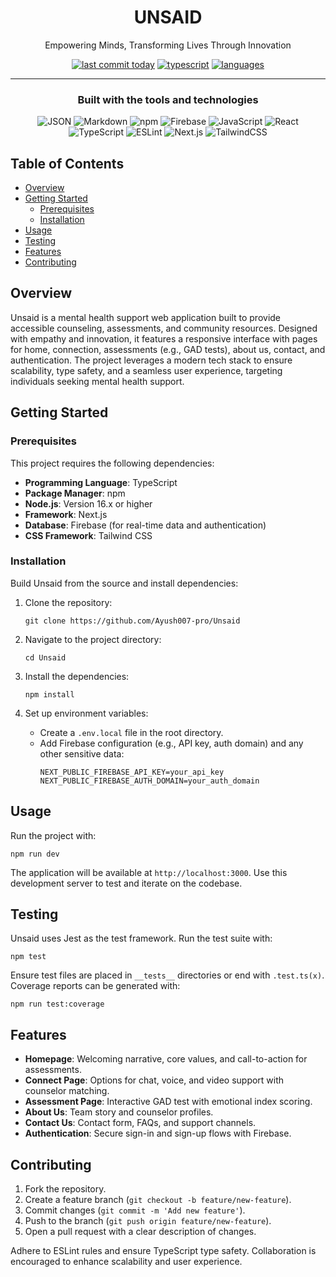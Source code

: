 <div align="center">

# UNSAID  

Empowering Minds, Transforming Lives Through Innovation  

[![last commit today](https://img.shields.io/badge/last%20commit-today-blue)](https://github.com/Ayush007-pro/Unsaid/commits/master)
[![typescript](https://img.shields.io/badge/typescript-99.3%25-blue)](https://www.typescriptlang.org/)
[![languages](https://img.shields.io/github/languages/count/Ayush007-pro/Unsaid)](https://github.com/Ayush007-pro/Unsaid)

---

### Built with the tools and technologies

![JSON](https://img.shields.io/badge/JSON-000000?style=for-the-badge&logo=JSON&logoColor=white)
![Markdown](https://img.shields.io/badge/Markdown-000000?style=for-the-badge&logo=Markdown&logoColor=white)
![npm](https://img.shields.io/badge/npm-CB3837?style=for-the-badge&logo=npm&logoColor=white)
![Firebase](https://img.shields.io/badge/Firebase-FFCA28?style=for-the-badge&logo=Firebase&logoColor=black)
![JavaScript](https://img.shields.io/badge/JavaScript-F7DF1E?style=for-the-badge&logo=JavaScript&logoColor=black)
![React](https://img.shields.io/badge/React-61DAFB?style=for-the-badge&logo=React&logoColor=black)
![TypeScript](https://img.shields.io/badge/TypeScript-3178C6?style=for-the-badge&logo=TypeScript&logoColor=white)
![ESLint](https://img.shields.io/badge/ESLint-4B32C3?style=for-the-badge&logo=ESLint&logoColor=white)
![Next.js](https://img.shields.io/badge/Next.js-000000?style=for-the-badge&logo=Next.js&logoColor=white)
![TailwindCSS](https://img.shields.io/badge/TailwindCSS-06B6D4?style=for-the-badge&logo=Tailwind-CSS&logoColor=white)

</div>

## Table of Contents

- [Overview](#overview)
- [Getting Started](#getting-started)
  - [Prerequisites](#prerequisites)
  - [Installation](#installation)
- [Usage](#usage)
- [Testing](#testing)
- [Features](#features)
- [Contributing](#contributing)

## Overview

Unsaid is a mental health support web application built to provide accessible counseling, assessments, and community resources. Designed with empathy and innovation, it features a responsive interface with pages for home, connection, assessments (e.g., GAD tests), about us, contact, and authentication. The project leverages a modern tech stack to ensure scalability, type safety, and a seamless user experience, targeting individuals seeking mental health support.

## Getting Started

### Prerequisites

This project requires the following dependencies:

- **Programming Language**: TypeScript
- **Package Manager**: npm
- **Node.js**: Version 16.x or higher
- **Framework**: Next.js
- **Database**: Firebase (for real-time data and authentication)
- **CSS Framework**: Tailwind CSS

### Installation

Build Unsaid from the source and install dependencies:

1. Clone the repository:
   ```
   git clone https://github.com/Ayush007-pro/Unsaid
   ```

2. Navigate to the project directory:
   ```
   cd Unsaid
   ```

3. Install the dependencies:
   ```
   npm install
   ```

4. Set up environment variables:
   - Create a `.env.local` file in the root directory.
   - Add Firebase configuration (e.g., API key, auth domain) and any other sensitive data:
     ```
     NEXT_PUBLIC_FIREBASE_API_KEY=your_api_key
     NEXT_PUBLIC_FIREBASE_AUTH_DOMAIN=your_auth_domain
     ```

## Usage

Run the project with:
```
npm run dev
```

The application will be available at `http://localhost:3000`. Use this development server to test and iterate on the codebase.

## Testing

Unsaid uses Jest as the test framework. Run the test suite with:
```
npm test
```

Ensure test files are placed in `__tests__` directories or end with `.test.ts(x)`. Coverage reports can be generated with:
```
npm run test:coverage
```

## Features

- **Homepage**: Welcoming narrative, core values, and call-to-action for assessments.
- **Connect Page**: Options for chat, voice, and video support with counselor matching.
- **Assessment Page**: Interactive GAD test with emotional index scoring.
- **About Us**: Team story and counselor profiles.
- **Contact Us**: Contact form, FAQs, and support channels.
- **Authentication**: Secure sign-in and sign-up flows with Firebase.

## Contributing

1. Fork the repository.
2. Create a feature branch (`git checkout -b feature/new-feature`).
3. Commit changes (`git commit -m 'Add new feature'`).
4. Push to the branch (`git push origin feature/new-feature`).
5. Open a pull request with a clear description of changes.

Adhere to ESLint rules and ensure TypeScript type safety. Collaboration is encouraged to enhance scalability and user experience.
